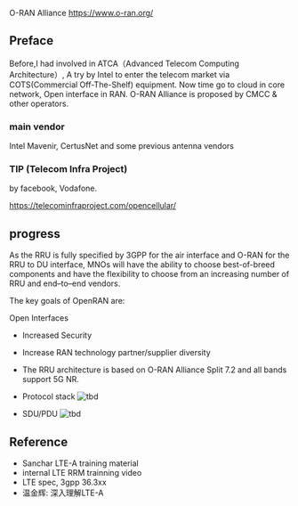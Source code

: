 O-RAN Alliance
https://www.o-ran.org/

## Preface
Before,I had involved in ATCA（Advanced Telecom Computing Architecture）, A try by Intel to enter the telecom market via COTS(Commercial Off-The-Shelf) equipment.
Now time go to cloud in core network, Open interface in RAN.
O-RAN Alliance is proposed by CMCC & other operators.
### main vendor
Intel
Mavenir, 
CertusNet
and some previous antenna vendors

### TIP (Telecom Infra Project)
by facebook, Vodafone.

https://telecominfraproject.com/opencellular/


## progress 
As the RRU is fully specified by 3GPP for the air interface and O-RAN for the RRU to DU interface, MNOs will have the ability to choose best-of-breed components and have the flexibility to choose from an increasing number of RRU and end–to–end vendors. 

The key goals of OpenRAN are: 

Open Interfaces 
* Increased Security 
* Increase RAN technology partner/supplier diversity  
* The RRU architecture is based on O-RAN Alliance Split 7.2 and all bands support 5G NR.


* Protocol stack
    ![tbd](protocal_stack.png)
* SDU/PDU
   ![tbd](data_flow.png)
## Reference
* Sanchar LTE-A training material
* internal LTE RRM trainning video
* LTE spec, 3gpp 36.3xx
* 温金辉: 深入理解LTE-A